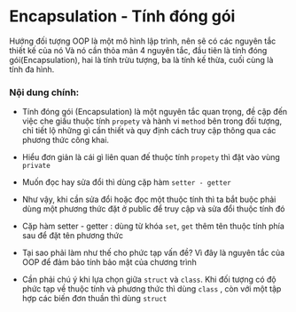 # Encapsulation - Tính đóng gói

Hướng đối tượng OOP là một mô hình lập trình, nên sẽ có các nguyên tắc thiết kế của nó
Và nó cần thỏa mản 4 nguyên tắc, đầu tiên là tính đóng gói(Encapsulation), hai là tính trừu tượng, ba là tính kế thừa, cuối cùng là tính đa hình.

<h3>Nội dung chính: </h3>

- Tính đóng gói (Encapsulation) là một nguyên tắc quan trọng, đề cập đến việc che giấu thuộc tính ```propety``` và hành vi ```method``` bên trong đối tượng, chỉ tiết lộ những gì cần thiết và quy định cách truy cập thông qua các phương thức công khai.
- Hiểu đơn giản là cái gì liên quan đế thuộc tính ```propety``` thì đặt vào vùng ```private``` 
- Muốn đọc hay sửa đổi thì dùng cặp hàm ```setter - getter```

- Như vậy, khi cần sửa đổi hoặc đọc một thuộc tính thì ta bắt buộc phải dùng một phương thức đặt ở public để truy cập và sửa đổi thuộc tính đó 
- Cặp hàm setter - getter : dùng từ khóa ```set```, ```get``` thêm tên thuộc tính phía sau để đặt tên phương thức

- Tại sao phải làm như thế cho phức tạp vấn đề? Vì đây là nguyên tắc của OOP để đảm bảo tính bảo mật của chương trình 
- Cần phải chú ý khi lựa chọn giữa ```struct``` và ```class```. Khi đối tượng có độ phức tạp về thuộc tính và phương thức thì dùng ```class``` , còn với một tập hợp các biến đơn thuần thì dùng ```struct``` 
